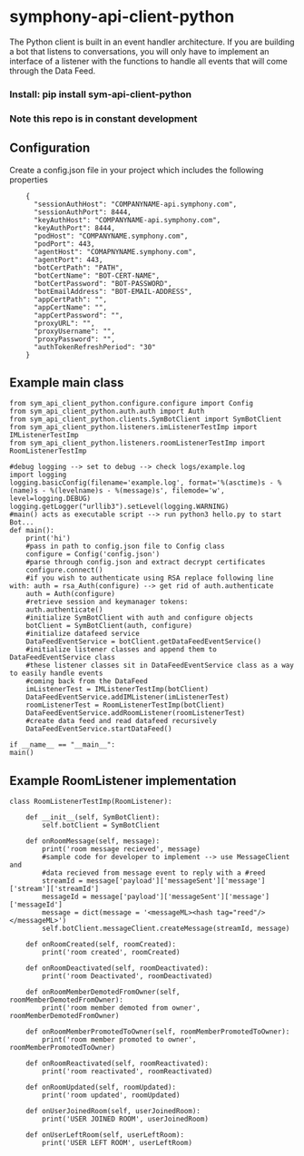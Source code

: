 # symphony-api-client-python
The Python client is built in an event handler architecture. If you are building a bot that listens to conversations, you will only have to implement an interface of a listener with the functions to handle all events that will come through the Data Feed.

### Install: pip install sym-api-client-python
### Note this repo is in constant development


## Configuration
Create a config.json file in your project which includes the following properties

        {
          "sessionAuthHost": "COMPANYNAME-api.symphony.com",
          "sessionAuthPort": 8444,
          "keyAuthHost": "COMPANYNAME-api.symphony.com",
          "keyAuthPort": 8444,
          "podHost": "COMPANYNAME.symphony.com",
          "podPort": 443,
          "agentHost": "COMAPNYNAME.symphony.com",
          "agentPort": 443,
          "botCertPath": "PATH",
          "botCertName": "BOT-CERT-NAME",
          "botCertPassword": "BOT-PASSWORD",
          "botEmailAddress": "BOT-EMAIL-ADDRESS",
          "appCertPath": "",
          "appCertName": "",
          "appCertPassword": "",
          "proxyURL": "",
          "proxyUsername": "",
          "proxyPassword": "",
          "authTokenRefreshPeriod": "30"
        }

## Example main class

    from sym_api_client_python.configure.configure import Config
    from sym_api_client_python.auth.auth import Auth
    from sym_api_client_python.clients.SymBotClient import SymBotClient
    from sym_api_client_python.listeners.imListenerTestImp import IMListenerTestImp
    from sym_api_client_python.listeners.roomListenerTestImp import RoomListenerTestImp

    #debug logging --> set to debug --> check logs/example.log
    import logging
    logging.basicConfig(filename='example.log', format='%(asctime)s - %(name)s - %(levelname)s - %(message)s', filemode='w', level=logging.DEBUG)
    logging.getLogger("urllib3").setLevel(logging.WARNING)
    #main() acts as executable script --> run python3 hello.py to start Bot...
    def main():
        print('hi')
        #pass in path to config.json file to Config class
        configure = Config('config.json')
        #parse through config.json and extract decrypt certificates
        configure.connect()
        #if you wish to authenticate using RSA replace following line with: auth = rsa_Auth(configure) --> get rid of auth.authenticate
        auth = Auth(configure)
        #retrieve session and keymanager tokens:
        auth.authenticate()
        #initialize SymBotClient with auth and configure objects
        botClient = SymBotClient(auth, configure)
        #initialize datafeed service
        DataFeedEventService = botClient.getDataFeedEventService()
        #initialize listener classes and append them to DataFeedEventService class
        #these listener classes sit in DataFeedEventService class as a way to easily handle events
        #coming back from the DataFeed
        imListenerTest = IMListenerTestImp(botClient)
        DataFeedEventService.addIMListener(imListenerTest)
        roomListenerTest = RoomListenerTestImp(botClient)
        DataFeedEventService.addRoomListener(roomListenerTest)
        #create data feed and read datafeed recursively
        DataFeedEventService.startDataFeed()

    if __name__ == "__main__":
    main()



## Example RoomListener implementation

    class RoomListenerTestImp(RoomListener):

        def __init__(self, SymBotClient):
            self.botClient = SymBotClient

        def onRoomMessage(self, message):
            print('room message recieved', message)
            #sample code for developer to implement --> use MessageClient and
            #data recieved from message event to reply with a #reed
            streamId = message['payload']['messageSent']['message']['stream']['streamId']
            messageId = message['payload']['messageSent']['message']['messageId']
            message = dict(message = '<messageML><hash tag="reed"/></messageML>')
            self.botClient.messageClient.createMessage(streamId, message)

        def onRoomCreated(self, roomCreated):
            print('room created', roomCreated)

        def onRoomDeactivated(self, roomDeactivated):
            print('room Deactivated', roomDeactivated)

        def onRoomMemberDemotedFromOwner(self, roomMemberDemotedFromOwner):
            print('room member demoted from owner', roomMemberDemotedFromOwner)

        def onRoomMemberPromotedToOwner(self, roomMemberPromotedToOwner):
            print('room member promoted to owner', roomMemberPromotedToOwner)

        def onRoomReactivated(self, roomReactivated):
            print('room reactivated', roomReactivated)

        def onRoomUpdated(self, roomUpdated):
            print('room updated', roomUpdated)

        def onUserJoinedRoom(self, userJoinedRoom):
            print('USER JOINED ROOM', userJoinedRoom)

        def onUserLeftRoom(self, userLeftRoom):
            print('USER LEFT ROOM', userLeftRoom)
